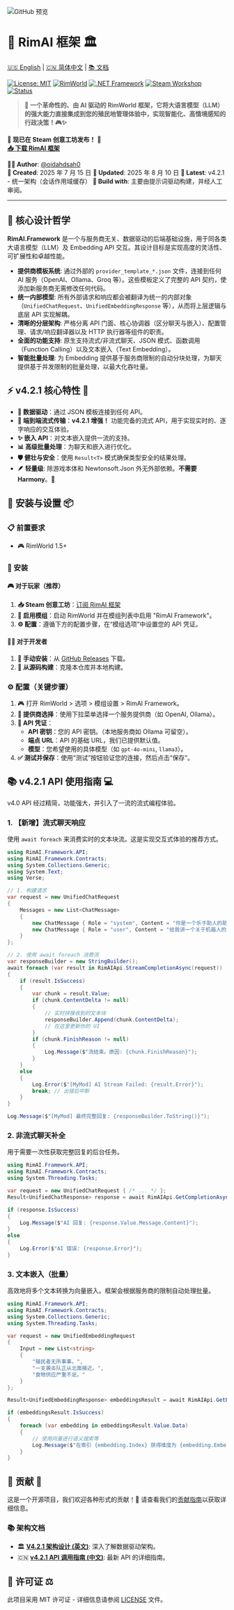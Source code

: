 ![GitHub 预览](docs/preview/GithubPreview.png)

# 🤖 RimAI 框架 🏛️

[🇺🇸 English](README.md) | [🇨🇳 简体中文](README_zh-CN.md) | [📚 文档](docs/)

[![License: MIT](https://img.shields.io/badge/License-MIT-yellow.svg)](https://opensource.org/licenses/MIT)
[![RimWorld](https://img.shields.io/badge/RimWorld-1.5%20%7C%201.6-brightgreen.svg)](https://rimworldgame.com/)
[![.NET Framework](https://img.shields.io/badge/.NET%20Framework-4.7.2-blue.svg)](https://dotnet.microsoft.com/download/dotnet-framework)
[![Steam Workshop](https://img.shields.io/badge/Steam-创意工坊-blue.svg)](https://steamcommunity.com/sharedfiles/filedetails/?id=3529263357)
[![Status](https://img.shields.io/badge/状态-v4.2.1-orange.svg)](https://steamcommunity.com/sharedfiles/filedetails/?id=3529186453)

> **🚀 一个革命性的、由 AI 驱动的 RimWorld 框架，它将大语言模型（LLM）的强大能力直接集成到您的殖民地管理体验中，实现智能化、高情境感知的行政决策！🎮✨**

**🎉 现已在 Steam 创意工坊发布！** 🎉  
**[📥 下载 RimAI 框架](https://steamcommunity.com/sharedfiles/filedetails/?id=3529263357)**

**👨‍💻 Author**: [@oidahdsah0](https://github.com/oidahdsah0)  
**📅 Created**: 2025 年 7 月 15 日
**🚀 Updated**: 2025 年 8 月 10 日 
**🔄 Latest**: v4.2.1 - 统一架构（会话作用域缓存）
**🧠 Build with**: 主要由提示词驱动构建，并经人工审阅。

---

## 🎯 **核心设计哲学**

**RimAI.Framework** 是一个与服务商无关、数据驱动的后端基础设施，用于同各类大语言模型（LLM）及 Embedding API 交互。其设计目标是实现高度的灵活性、可扩展性和卓越性能。

*   **提供商模板系统**: 通过外部的 `provider_template_*.json` 文件，连接到任何 AI 服务（OpenAI、Ollama、Groq 等）。这些模板定义了完整的 API 契约，使添加新服务商无需修改任何代码。
*   **统一内部模型**: 所有外部请求和响应都会被翻译为统一的内部对象（`UnifiedChatRequest`、`UnifiedEmbeddingResponse` 等），从而将上层逻辑与底层 API 实现解耦。
*   **清晰的分层架构**: 严格分离 API 门面、核心协调器（区分聊天与嵌入）、配置管理、请求/响应翻译器以及 HTTP 执行器等组件的职责。
*   **全面的功能支持**: 原生支持流式/非流式聊天、JSON 模式、函数调用（Function Calling）以及文本嵌入（Text Embedding）。
*   **智能批量处理**: 为 Embedding 提供基于服务商限制的自动分块处理，为聊天提供基于并发限制的批量处理，以最大化吞吐量。

## ⚡ **v4.2.1 核心特性** 🌟
- **🔌 数据驱动**：通过 JSON 模板连接到任何 API。
- **🔄 端到端流式传输**：**v4.2.1 增强！** 功能完备的流式 API，用于实现实时的、逐字响应的交互体验。
- **✨ 嵌入 API**：对文本嵌入提供一流的支持。
- **📊 高级批量处理**：为聊天和嵌入进行优化。
- **🛡️ 健壮与安全**：使用 `Result<T>` 模式确保类型安全的结果处理。
- **🪶 轻量级**: 除游戏本体和 Newtonsoft.Json 外无外部依赖。**不需要 Harmony**。🚀

## 🔧 **安装与设置** 📦

### 📋 前置要求
- 🎮 RimWorld 1.5+

### 💾 安装

#### 🎮 **对于玩家（推荐）**
1. **📥 Steam 创意工坊**：[订阅 RimAI 框架](https://steamcommunity.com/sharedfiles/filedetails/?id=3529263357)
2. **🔧 启用模组**：启动 RimWorld 并在模组列表中启用 "RimAI Framework"。
3. **⚙️ 配置**：遵循下方的配置步骤，在“模组选项”中设置您的 API 凭证。

#### 👨‍💻 **对于开发者**
1. **📂 手动安装**：从 [GitHub Releases](https://github.com/oidahdsah0/Rimworld_AI_Framework/releases) 下载。
2. **🔨 从源码构建**：克隆本仓库并本地构建。

### ⚙️ **配置（关键步骤）**
1. 🎮 打开 RimWorld > 选项 > 模组设置 > RimAI Framework。
2. **🤖 提供商选择**：使用下拉菜单选择一个服务提供商（如 OpenAI, Ollama）。
3. **🔑 API 凭证**：
   - **API 密钥**：您的 API 密钥。（本地服务商如 Ollama 可留空）。
   - **端点 URL**：API 的基础 URL，我们已提供默认值。
   - **模型**：您希望使用的具体模型（如 `gpt-4o-mini`, `llama3`）。
4. **✅ 测试并保存**：使用“测试”按钮验证您的连接，然后点击“保存”。

## 📚 **v4.2.1 API 使用指南** 💻

v4.0 API 经过精简，功能强大，并引入了一流的流式编程体验。

### 1. 【新增】流式聊天响应
使用 `await foreach` 来消费实时的文本块流。这是实现交互式体验的推荐方式。

```csharp
using RimAI.Framework.API;
using RimAI.Framework.Contracts;
using System.Collections.Generic;
using System.Text;
using Verse;

// 1. 构建请求
var request = new UnifiedChatRequest
{
    Messages = new List<ChatMessage>
    {
        new ChatMessage { Role = "system", Content = "你是一个乐于助人的助手。" },
        new ChatMessage { Role = "user", Content = "给我讲一个关于机器人的短笑话。" }
    }
};

// 2. 使用 await foreach 消费流
var responseBuilder = new StringBuilder();
await foreach (var result in RimAIApi.StreamCompletionAsync(request))
{
    if (result.IsSuccess)
    {
        var chunk = result.Value;
        if (chunk.ContentDelta != null)
        {
            // 实时拼接收到的文本块
            responseBuilder.Append(chunk.ContentDelta);
            // 在这里更新你的 UI
        }
        if (chunk.FinishReason != null)
        {
            Log.Message($"流结束。原因: {chunk.FinishReason}");
        }
    }
    else
    {
        Log.Error($"[MyMod] AI Stream Failed: {result.Error}");
        break; // 出错后中断
    }
}

Log.Message($"[MyMod] 最终完整回复: {responseBuilder.ToString()}");
```

### 2. 非流式聊天补全
用于需要一次性获取完整回复的后台任务。

```csharp
using RimAI.Framework.API;
using RimAI.Framework.Contracts;
using System.Threading.Tasks;

var request = new UnifiedChatRequest { /* ... */ };
Result<UnifiedChatResponse> response = await RimAIApi.GetCompletionAsync(request);

if (response.IsSuccess)
{
    Log.Message($"AI 回复: {response.Value.Message.Content}");
}
else
{
    Log.Error($"AI 错误: {response.Error}");
}
```

### 3. 文本嵌入（批量）
高效地将多个文本转换为向量嵌入。框架会根据服务商的限制自动处理批量。

```csharp
using RimAI.Framework.API;
using RimAI.Framework.Contracts;
using System.Collections.Generic;
using System.Threading.Tasks;

var request = new UnifiedEmbeddingRequest
{
    Input = new List<string>
    {
        "殖民者无所事事。",
        "一支袭击队正从北面接近。",
        "食物供应严重不足。"
    }
};

Result<UnifiedEmbeddingResponse> embeddingsResult = await RimAIApi.GetEmbeddingsAsync(request);

if (embeddingsResult.IsSuccess)
{
    foreach (var embedding in embeddingsResult.Value.Data)
    {
        // 使用向量进行语义搜索等
        Log.Message($"在索引 {embedding.Index} 获得维度为 {embedding.Embedding.Count} 的嵌入向量");
    }
}
```

## 🤝 **贡献** 👥

这是一个开源项目，我们欢迎各种形式的贡献！🎉 请查看我们的[贡献指南](CONTRIBUTING.md)以获取详细信息。

### 📚 架构文档
- 🏛️ **[V4.2.1 架构设计 (英文)](docs/EN_ARCHITECTURE_V4.md)**: 深入了解数据驱动架构。
- 🇨🇳 **[v4.2.1 API 调用指南 (中文)](docs/CN_v4.1_API调用指南.md)**: 最新 API 的详细指南。

## 📄 **许可证** ⚖️

此项目采用 MIT 许可证 - 详细信息请参阅 [LICENSE](LICENSE) 文件。
